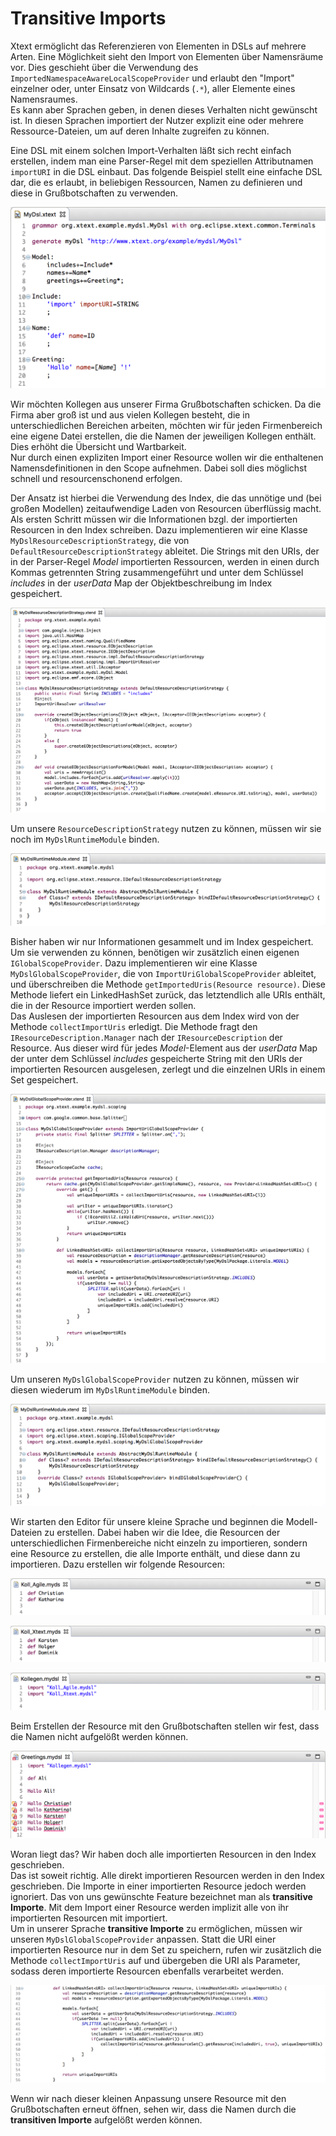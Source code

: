 # Transitive Imports

Xtext ermöglicht das Referenzieren von Elementen in DSLs auf mehrere Arten. Eine Möglichkeit sieht den Import von Elementen über Namensräume vor. Dies geschieht über die Verwendung des `ImportedNamespaceAwareLocalScopeProvider` und erlaubt den "Import" einzelner oder, unter Einsatz von Wildcards (`.*`), aller Elemente eines Namensraumes.   
Es kann aber Sprachen geben, in denen dieses Verhalten nicht gewünscht ist. In diesen Sprachen importiert der Nutzer explizit eine oder mehrere Ressource-Dateien, um auf deren Inhalte zugreifen zu können.  

Eine DSL mit einem solchen Import-Verhalten läßt sich recht einfach erstellen, indem man eine Parser-Regel mit dem speziellen Attributnamen `importURI` in die DSL einbaut. Das folgende Beispiel stellt eine einfache DSL dar, die es erlaubt, in beliebigen Ressourcen, Namen zu definieren und diese in Grußbotschaften zu verwenden.

![grammar.png](images/grammar.png "grammar.png")

Wir möchten Kollegen aus unserer Firma Grußbotschaften schicken. Da die Firma aber groß ist und aus vielen Kollegen besteht, die in unterschiedlichen Bereichen arbeiten, möchten wir für jeden Firmenbereich eine eigene Datei erstellen, die die Namen der jeweiligen Kollegen enthält. Dies erhöht die Übersicht und Wartbarkeit.  
Nur durch einen expliziten Import einer Resource wollen wir die enthaltenen Namensdefinitionen in den Scope aufnehmen. Dabei soll dies möglichst schnell und resourcenschonend erfolgen.  

Der Ansatz ist hierbei die Verwendung des Index, die das unnötige und (bei großen Modellen)  zeitaufwendige Laden von Resourcen überflüssig macht. Als ersten Schritt müssen wir die Informationen bzgl. der importierten Resourcen in den Index schreiben. Dazu implementieren wir eine Klasse `MyDslResourceDescriptionStrategy`, die von `DefaultResourceDescriptionStrategy` ableitet. Die Strings mit den URIs, der in der Parser-Regel _Model_ importierten Ressourcen, werden in einen durch Kommas getrennten String zusammengeführt und unter dem Schlüssel _includes_ in der _userData_ Map der Objektbeschreibung im Index gespeichert.  

![resource_description_strategy.png](images/resource_description_strategy.png "resource_description_strategy.png")

Um unsere `ResourceDescriptionStrategy` nutzen zu können, müssen wir sie noch im `MyDslRuntimeModule` binden.

![runtime_module1.png](images/runtime_module1.png "runtime_module1.png")

Bisher haben wir nur Informationen gesammelt und im Index gespeichert. Um sie verwenden zu können, benötigen wir zusätzlich einen eigenen `IGlobalScopeProvider`.
Dazu implementieren wir eine Klasse `MyDslGlobalScopeProvider`, die von `ImportUriGlobalScopeProvider` ableitet, und überschreiben die Methode `getImportedUris(Resource resource)`. Diese Methode liefert ein LinkedHashSet zurück, das letztendlich alle URIs enthält, die in der Resource importiert werden sollen.  
Das Auslesen der importierten Resourcen aus dem Index wird von der Methode `collectImportUris` erledigt. Die Methode fragt den `IResourceDescription.Manager` nach der `IResourceDescription` der Resource. Aus dieser wird für jedes _Model_-Element aus der _userData_ Map der unter dem Schlüssel _includes_ gespeicherte String mit den URIs der importierten Resourcen ausgelesen, zerlegt und die einzelnen URIs in einem Set gespeichert.  

![global_scope_provider1.png](images/global_scope_provider1.png "global_scope_provider1.png")

Um unseren `MyDslGlobalScopeProvider` nutzen zu können, müssen wir diesen wiederum im `MyDslRuntimeModule` binden.

![runtime_module2.png](images/runtime_module2.png "runtime_module2.png")

Wir starten den Editor für unsere kleine Sprache und beginnen die Modell-Dateien zu erstellen. Dabei haben wir die Idee, die Resourcen der unterschiedlichen Firmenbereiche nicht einzeln zu importieren, sondern eine Resource zu erstellen, die alle Importe enthält, und diese dann zu importieren. Dazu erstellen wir folgende Resourcen:  

![koll_agile.png](images/koll_agile.png "koll_agile.mydsl")

![koll_xtext.png](images/koll_xtext.png "koll_xtext.mydsl")

![kollegen.png](images/kollegen.png "kollegen.mydsl")

Beim Erstellen der Resource mit den Grußbotschaften stellen wir fest, dass die Namen nicht aufgelößt werden können.

![greetings.png](images/greetings.png "greetings.mydsl")

Woran liegt das? Wir haben doch alle importierten Resourcen in den Index geschrieben.  
Das ist soweit richtig. Alle direkt importieren Resourcen werden in den Index geschrieben. Die Importe in einer importierten Resource jedoch werden ignoriert. Das von uns gewünschte Feature bezeichnet man als **transitive Importe**. Mit dem Import einer Resource werden implizit alle von ihr importierten Resourcen mit importiert.  
Um in unserer Sprache **transitive Importe** zu ermöglichen, müssen wir unseren `MyDslGlobalScopeProvider` anpassen. Statt die URI einer importierten Resource nur in dem Set zu speichern, rufen wir zusätzlich die Methode `collectImportUris` auf und übergeben die URI als Parameter, sodass deren importierte Resourcen ebenfalls verarbeitet werden.

![collect_import_uris.png](images/collect_import_uris.png "collect_import_uris.png")

Wenn wir nach dieser kleinen Anpassung unsere Resource mit den Grußbotschaften erneut öffnen, sehen wir, dass die Namen durch die **transitiven Importe** aufgelößt werden können.
